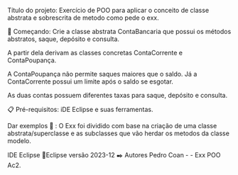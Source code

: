 Título do projeto: Exercício de POO para aplicar o conceito de classe abstrata e sobrescrita de metodo  como pede o exx.

🚀 Começando: Crie a classe abstrata ContaBancaria que possui os métodos abstratos, saque, depósito e consulta.

A partir dela derivam as classes concretas ContaCorrente e ContaPoupança.

A ContaPoupança não permite saques maiores que o saldo. Já a ContaCorrente possui um limite após o saldo se esgotar.

As duas contas possuem diferentes taxas para saque, depósito e consulta.

 

📋 Pré-requisitos: iDE Eclipse e suas ferramentas.

Dar exemplos 🔧 : O Exx foi dividido com base na criação de uma classe abstrata/superclasse e as subclasses que vão herdar os metodos da classe modelo.

IDE Eclipse 📌Eclipse versão 2023-12 ✒️ Autores Pedro Coan - - Exx POO Ac2.
